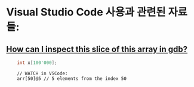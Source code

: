# Visual Studio Code 사용과 관련된 자료들:
## [How can I inspect this slice of this array in gdb?](https://stackoverflow.com/questions/17202794/how-can-i-inspect-this-slice-of-this-array-in-gdb)
```c++
	int x[100'000];
```
```text
	// WATCH in VSCode:
	arr[50]@5 // 5 elements from the index 50
```